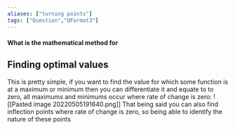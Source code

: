 ```yaml
---
aliases: ["turning points"]
tags: ["Question","QFormat3"]
---
```


#### What is the mathematical method for
## Finding optimal values
This is pretty simple, if you want to find the value for which some function is at a maximum or minimum then you can differentiate it and equate to to zero, all maximums and minimums occur where rate of change is zero:
![[Pasted image 20220505191640.png]]
That being said you can also find inflection points where rate of change is zero, so being able to identify the nature of these points